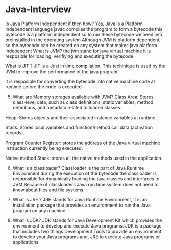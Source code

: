 # Java-Interview

Is Java Platform Independent if then how?
Yes, Java is a Platform Independent language javac compiles the program to form a bytecode this bytecode is a platform independent so to run these bytecode we need jvm preinstalled in the operating system Although JVM is platform dependent,
so the bytecode can be created on any system that makes java platform independent
What is JVM?
the jvm stand for java virtual machine it is resposible for loading, verifiying and executing the bytecode

What is JIT ?
JIT is a Just in time compilation. This techinique is used by the JVM to improve the performance of the java program

it is resposible for converting the bytecode into native machine code at runtime before the code is executed

5. What are Memory storages available with JVM?
Class Area: Stores class-level data, such as class definitions, static variables, method definitions, and metadata related to loaded classes.

Heap: Stores objects and their associated instance variables at runtime.

Stack: Stores local variables and function/method call data (activation records).

Program Counter Register: stores the address of the Java virtual machine instruction currently being executed.

Native method Stack: stores all the native methods used in the application.

6. What is a classloader?
Classloader is the part of Java Runtime Environment during the execution of the bytecode the classloader is responsible for dynamically loading the java classes and interfaces to JVM Because of classloaders Java run time system does not need to know about files and file systems.

7. What Is JRE ?
JRE stands for Java Runtime Environment, it is an installation package that provides an environment to run the Java program on any machine.

8. What is JDK?
JDK stands for Java Development Kit which provides the environment to develop and execute Java programs. JDK is a package that includes two things Development Tools to provide an environment to develop your Java programs and, JRE to execute Java programs or applications.
